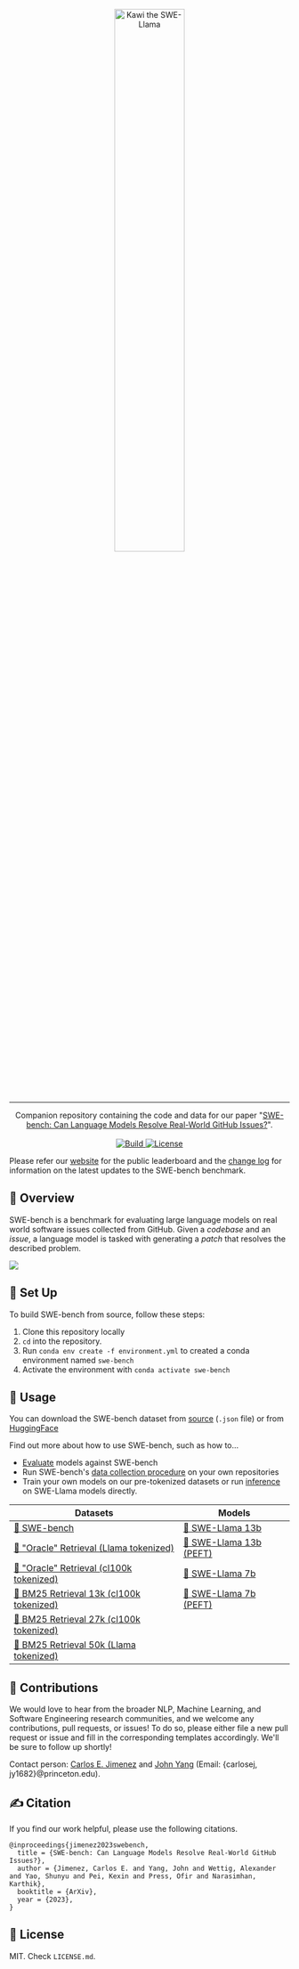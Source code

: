 <p align="center">
  <a href="https://github.com/princeton-nlp/Llamao">
    <img src="assets/swellama_banner.png" width="50%" alt="Kawi the SWE-Llama" />
  </a>
</p>

---
<p align="center">
Companion repository containing the code and data for our paper "<a href="http://swe-bench.github.io/paper.pdf">SWE-bench: Can Language Models Resolve Real-World GitHub Issues?</a>".
    </br>
    </br>
    <a href="https://www.python.org/">
        <img alt="Build" src="https://img.shields.io/badge/Python-3.8+-1f425f.svg?color=purple">
    </a>
    <a href="https://copyright.princeton.edu/policy">
        <img alt="License" src="https://img.shields.io/badge/License-MIT-blue">
    </a>
</p>

Please refer our [website](http://swe-bench.github.io) for the public leaderboard and the [change log](https://github.com/princeton-nlp/SWE-bench/blob/master/CHANGELOG.md) for information on the latest updates to the SWE-bench benchmark.

## 👋 Overview
SWE-bench is a benchmark for evaluating large language models on real world software issues collected from GitHub.
Given a *codebase* and an *issue*, a language model is tasked with generating a *patch* that resolves the described problem.

<img src="assets/teaser.png">

## 🚀 Set Up
To build SWE-bench from source, follow these steps:
1. Clone this repository locally
2. `cd` into the repository.
3. Run `conda env create -f environment.yml` to created a conda environment named `swe-bench`
4. Activate the environment with `conda activate swe-bench`

## 💽 Usage
You can download the SWE-bench dataset from [source](https://drive.google.com/uc?export=download&id=164g55i3_B78F6EphCZGtgSrd2GneFyRM) (`.json` file) or from [HuggingFace](https://huggingface.co/datasets/princeton-nlp/SWE-bench)

Find out more about how to use SWE-bench, such as how to...
* [Evaluate](https://github.com/princeton-nlp/SWE-bench/blob/master/harness/) models against SWE-bench
* Run SWE-bench's [data collection procedure](https://github.com/princeton-nlp/SWE-bench/blob/master/collect/) on your own repositories
* Train your own models on our pre-tokenized datasets or run [inference](https://github.com/princeton-nlp/SWE-bench/blob/master/inference/) on SWE-Llama models directly.

| Datasets | Models |
| - | - |
| [🤗 SWE-bench](https://huggingface.co/datasets/princeton-nlp/SWE-bench) | [🦙 SWE-Llama 13b](https://huggingface.co/princeton-nlp/SWE-Llama-13b) |
| [🤗 "Oracle" Retrieval (Llama tokenized)](https://huggingface.co/datasets/princeton-nlp/SWE-bench_oracle_llama) | [🦙 SWE-Llama 13b (PEFT)](https://huggingface.co/princeton-nlp/SWE-Llama-13b-peft) |
| [🤗 "Oracle" Retrieval (cl100k tokenized)](https://huggingface.co/datasets/princeton-nlp/SWE-bench_oracle_cl100k) | [🦙 SWE-Llama 7b](https://huggingface.co/princeton-nlp/SWE-Llama-7b) |
| [🤗 BM25 Retrieval 13k (cl100k tokenized)](https://huggingface.co/datasets/princeton-nlp/SWE-bench_bm25_13k_cl100k) | [🦙 SWE-Llama 7b (PEFT)](ttps://huggingface.co/princeton-nlp/SWE-Llama-7b-peft) |
| [🤗 BM25 Retrieval 27k (cl100k tokenized)](https://huggingface.co/datasets/princeton-nlp/SWE-bench_bm25_27k_cl100k) | |
| [🤗 BM25 Retrieval 50k (Llama tokenized)](https://huggingface.co/datasets/princeton-nlp/SWE-bench_bm25_50k_llama)   | |

## 💫 Contributions
We would love to hear from the broader NLP, Machine Learning, and Software Engineering research communities, and we welcome any contributions, pull requests, or issues!
To do so, please either file a new pull request or issue and fill in the corresponding templates accordingly. We'll be sure to follow up shortly!

Contact person: [Carlos E. Jimenez](http://www.carlosejimenez.com/) and [John Yang](https://john-b-yang.github.io/) (Email: {carlosej, jy1682}@princeton.edu).

## ✍️ Citation
If you find our work helpful, please use the following citations.
```
@inproceedings{jimenez2023swebench,
  title = {SWE-bench: Can Language Models Resolve Real-World GitHub Issues?},
  author = {Jimenez, Carlos E. and Yang, John and Wettig, Alexander and Yao, Shunyu and Pei, Kexin and Press, Ofir and Narasimhan, Karthik},
  booktitle = {ArXiv},
  year = {2023},
}
```

## 🪪 License
MIT. Check `LICENSE.md`.

